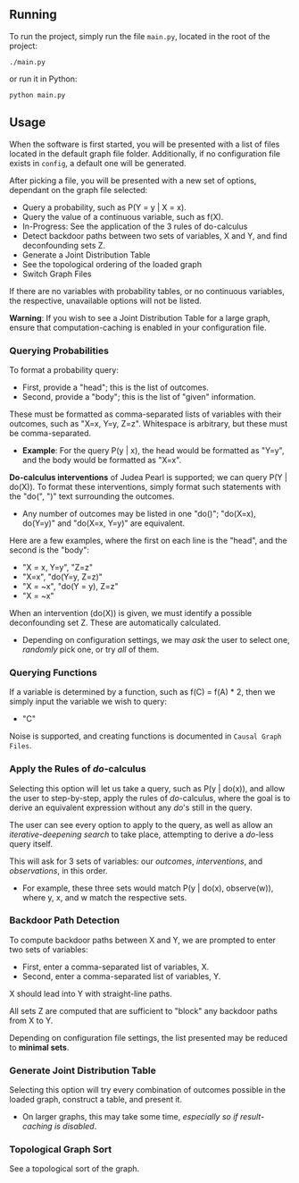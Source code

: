 ## Running

To run the project, simply run the file ``main.py``, located in the root of the project:

```shell script
./main.py
```

or run it in Python:

```shell script
python main.py
```

## Usage

When the software is first started, you will be presented with a list of files located in the default graph file folder. 
Additionally, if no configuration file exists in ``config``, a default one will be generated. 

After picking a file, you will be presented with a new set of options, dependant on the graph file selected:

- Query a probability, such as P(Y = y | X = x).
- Query the value of a continuous variable, such as f(X).
- In-Progress: See the application of the 3 rules of do-calculus
- Detect backdoor paths between two sets of variables, X and Y, and find deconfounding sets Z.
- Generate a Joint Distribution Table
- See the topological ordering of the loaded graph
- Switch Graph Files

If there are no variables with probability tables, or no continuous variables, the respective, unavailable options will not be listed.

**Warning**: If you wish to see a Joint Distribution Table for a large graph, ensure that computation-caching is enabled in your configuration file.

### Querying Probabilities

To format a probability query:

- First, provide a "head"; this is the list of outcomes. 
- Second, provide a "body"; this is the list of "given" information.

These must be formatted as comma-separated lists of variables with their outcomes, such as "X=x, Y=y, Z=z". Whitespace is arbitrary, but these must be comma-separated.

- **Example**: For the query P(y | x), the head would be formatted as "Y=y", and the body would be formatted as "X=x".

**Do-calculus interventions** of Judea Pearl is supported; we can query P(Y | do(X)). To format these interventions, simply format such statements with the "do(", ")" text surrounding the outcomes.

- Any number of outcomes may be listed in one "do()"; "do(X=x), do(Y=y)" and "do(X=x, Y=y)" are equivalent.

Here are a few examples, where the first on each line is the "head", and the second is the "body":

- "X = x, Y=y", "Z=z"
- "X=x", "do(Y=y, Z=z)"
- "X = ~x", "do(Y = y), Z=z"
- "X = ~x"

When an intervention (do(X)) is given, we must identify a possible deconfounding set Z. These are automatically calculated.

- Depending on configuration settings, we may *ask* the user to select one, *randomly* pick one, or try *all* of them.

### Querying Functions

If a variable is determined by a function, such as f(C) = f(A) * 2, then we simply input the variable we wish to query:

- "C"

Noise is supported, and creating functions is documented in ``Causal Graph Files``.

### Apply the Rules of *do*-calculus

Selecting this option will let us take a query, such as P(y | do(x)), and allow the user to step-by-step, apply the
rules of *do*-calculus, where the goal is to derive an equivalent expression without any *do*'s still in the query.

The user can see every option to apply to the query, as well as allow an *iterative-deepening search* to take place,
attempting to derive a *do*-less query itself.

This will ask for 3 sets of variables: our *outcomes*, *interventions*, and *observations*, in this order.

- For example, these three sets would match P(y | do(x), observe(w)), where y, x, and w match the respective sets.

### Backdoor Path Detection

To compute backdoor paths between X and Y, we are prompted to enter two sets of variables:

- First, enter a comma-separated list of variables, X. 
- Second, enter a comma-separated list of variables, Y.

X should lead into Y with straight-line paths.

All sets Z are computed that are sufficient to "block" any backdoor paths from X to Y.

Depending on configuration file settings, the list presented may be reduced to **minimal sets**.

### Generate Joint Distribution Table

Selecting this option will try every combination of outcomes possible in the loaded graph, construct a table, and present it.

- On larger graphs, this may take some time, *especially so if result-caching is disabled*.

### Topological Graph Sort

See a topological sort of the graph.
